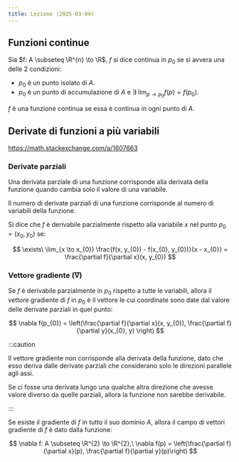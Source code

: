 ```yaml
---
title: Lezione (2025-03-04)
---
```


## Funzioni continue

Sia $f: A \subseteq \R^{n} \to \R$, $f$ si dice continua in $p_{0}$ se si avvera
una delle 2 condizioni:

- $p_{0}$ è un punto isolato di $A$.
- $p_{0}$ è un punto di accumulazione di $A$ e
  $\displaystyle \exists\ \lim_{p \to p_{0}} f(p) = f(p_{0})$.

$f$ è una funzione continua se essa è continua in ogni punto di $A$.

## Derivate di funzioni a più variabili

<https://math.stackexchange.com/a/1607663>

### Derivate parziali

Una derivata parziale di una funzione corrisponde alla derivata della funzione
quando cambia solo il valore di una variabile.

Il numero di derivate parziali di una funzione corrisponde al numero di
variabili della funzione.

Si dice che $f$ è derivabile parzialmente rispetto alla variabile $x$ nel punto
$p_{0} = (x_{0}, y_{0})$ se:

$$
\exists\ \lim_{x \to x_{0}} \frac{f(x, y_{0}) - f(x_{0}, y_{0})}{x - x_{0}} = \frac{\partial f}{\partial x}(x, y_{0})
$$

### Vettore gradiente ($\nabla$)

Se $f$ è derivabile parzialmente in $p_{0}$ rispetto a tutte le variabili,
allora il vettore gradiente di $f$ in $p_{0}$ è il vettore le cui coordinate
sono date dal valore delle derivate parziali in quel punto:

$$
\nabla f(p_{0}) = \left(\frac{\partial f}{\partial x}(x, y_{0}), \frac{\partial f}{\partial y}(x_{0}, y) \right)
$$

:::caution

Il vettore gradiente non corrisponde alla derivata della funzione, dato che esso
deriva dalle derivate parziali che considerano solo le direzioni parallele agli
assi.

Se ci fosse una derivata lungo una qualche altra direzione che avesse valore
diverso da quelle parziali, allora la funzione non sarebbe derivabile.

:::

Se esiste il gradiente di $f$ in tutto il suo dominio $A$, allora il campo di
vettori gradiente di $f$ è dato dalla funzione:

$$
\nabla f: A \subseteq \R^{2} \to \R^{2},\ \nabla f(p) = \left(\frac{\partial f}{\partial x}(p), \frac{\partial f}{\partial y}(p)\right)
$$
